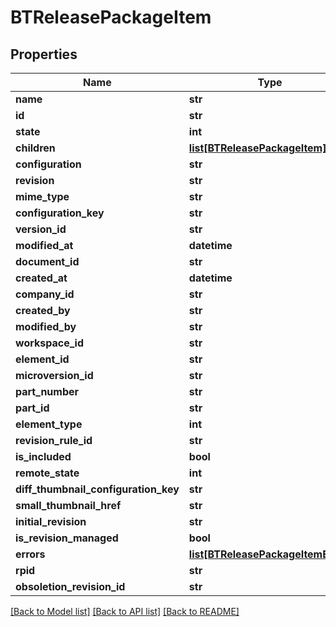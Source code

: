 # BTReleasePackageItem

## Properties
Name | Type | Description | Notes
------------ | ------------- | ------------- | -------------
**name** | **str** |  | [optional] 
**id** | **str** |  | [optional] 
**state** | **int** |  | [optional] 
**children** | [**list[BTReleasePackageItem]**](BTReleasePackageItem.md) |  | [optional] 
**configuration** | **str** |  | [optional] 
**revision** | **str** |  | [optional] 
**mime_type** | **str** |  | [optional] 
**configuration_key** | **str** |  | [optional] 
**version_id** | **str** |  | [optional] 
**modified_at** | **datetime** |  | [optional] 
**document_id** | **str** |  | [optional] 
**created_at** | **datetime** |  | [optional] 
**company_id** | **str** |  | [optional] 
**created_by** | **str** |  | [optional] 
**modified_by** | **str** |  | [optional] 
**workspace_id** | **str** |  | [optional] 
**element_id** | **str** |  | [optional] 
**microversion_id** | **str** |  | [optional] 
**part_number** | **str** |  | [optional] 
**part_id** | **str** |  | [optional] 
**element_type** | **int** |  | [optional] 
**revision_rule_id** | **str** |  | [optional] 
**is_included** | **bool** |  | [optional] 
**remote_state** | **int** |  | [optional] 
**diff_thumbnail_configuration_key** | **str** |  | [optional] 
**small_thumbnail_href** | **str** |  | [optional] 
**initial_revision** | **str** |  | [optional] 
**is_revision_managed** | **bool** |  | [optional] 
**errors** | [**list[BTReleasePackageItemError]**](BTReleasePackageItemError.md) |  | [optional] 
**rpid** | **str** |  | [optional] 
**obsoletion_revision_id** | **str** |  | [optional] 

[[Back to Model list]](../README.md#documentation-for-models) [[Back to API list]](../README.md#documentation-for-api-endpoints) [[Back to README]](../README.md)


